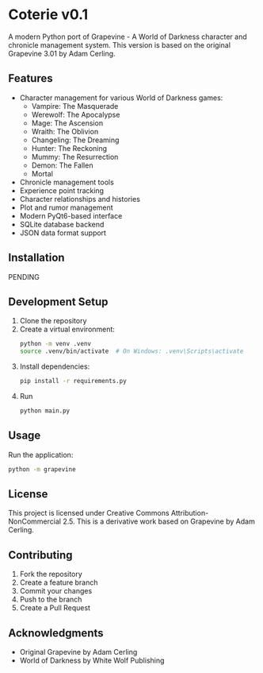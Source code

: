 # Coterie v0.1

A modern Python port of Grapevine - A World of Darkness character and chronicle management system. This version is based on the original Grapevine 3.01 by Adam Cerling.

## Features

- Character management for various World of Darkness games:
  - Vampire: The Masquerade
  - Werewolf: The Apocalypse
  - Mage: The Ascension
  - Wraith: The Oblivion
  - Changeling: The Dreaming
  - Hunter: The Reckoning
  - Mummy: The Resurrection
  - Demon: The Fallen
  - Mortal
- Chronicle management tools
- Experience point tracking
- Character relationships and histories
- Plot and rumor management
- Modern PyQt6-based interface
- SQLite database backend
- JSON data format support

## Installation

PENDING

## Development Setup

1. Clone the repository
2. Create a virtual environment:
   ```bash
   python -m venv .venv
   source .venv/bin/activate  # On Windows: .venv\Scripts\activate
   ```
3. Install dependencies:
   ```bash
   pip install -r requirements.py
   ```
4. Run
   ```bash
   python main.py
   ```


## Usage

Run the application:
```bash
python -m grapevine
```

## License

This project is licensed under Creative Commons Attribution-NonCommercial 2.5.
This is a derivative work based on Grapevine by Adam Cerling.

## Contributing

1. Fork the repository
2. Create a feature branch
3. Commit your changes
4. Push to the branch
5. Create a Pull Request

## Acknowledgments

- Original Grapevine by Adam Cerling
- World of Darkness by White Wolf Publishing
